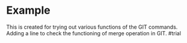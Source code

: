 # Example
This is created for trying out various functions of the GIT commands. 
Adding a line to check the functioning of merge operation in GIT.
#trial
